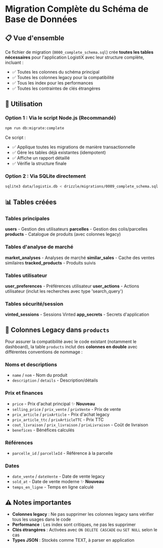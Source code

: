 # Migration Complète du Schéma de Base de Données

## 📋 Vue d'ensemble

Ce fichier de migration (`0000_complete_schema.sql`) crée **toutes les tables nécessaires** pour l'application LogistiX avec leur structure complète, incluant :

- ✅ Toutes les colonnes du schéma principal
- ✅ Toutes les colonnes legacy pour la compatibilité
- ✅ Tous les index pour les performances
- ✅ Toutes les contraintes de clés étrangères

## 🚀 Utilisation

### Option 1 : Via le script Node.js (Recommandé)

```bash
npm run db:migrate:complete
```

Ce script :

- ✅ Applique toutes les migrations de manière transactionnelle
- ✅ Gère les tables déjà existantes (idempotent)
- ✅ Affiche un rapport détaillé
- ✅ Vérifie la structure finale

### Option 2 : Via SQLite directement

```bash
sqlite3 data/logistix.db < drizzle/migrations/0009_complete_schema.sql
```

## 📊 Tables créées

### Tables principales

**users** - Gestion des utilisateurs
**parcelles** - Gestion des colis/parcelles
**products** - Catalogue de produits (avec colonnes legacy)

### Tables d'analyse de marché

**market_analyses** - Analyses de marché
**similar_sales** - Cache des ventes similaires
**tracked_products** - Produits suivis

### Tables utilisateur

**user_preferences** - Préférences utilisateur
**user_actions** - Actions utilisateur (inclut les recherches avec type 'search_query')

### Tables sécurité/session

**vinted_sessions** - Sessions Vinted
**app_secrets** - Secrets d'application

## 🔑 Colonnes Legacy dans `products`

Pour assurer la compatibilité avec le code existant (notamment le dashboard), la table `products` inclut des **colonnes en double** avec différentes conventions de nommage :

### Noms et descriptions

- `name` / `nom` - Nom du produit
- `description` / `details` - Description/détails

### Prix et finances

- `price` - Prix d'achat principal ✨ **Nouveau**
- `selling_price` / `prix_vente` / `prixVente` - Prix de vente
- `prix_article` / `prixArticle` - Prix d'achat legacy
- `prix_article_ttc` / `prixArticleTTC` - Prix TTC
- `cout_livraison` / `prix_livraison` / `prixLivraison` - Coût de livraison
- `benefices` - Bénéfices calculés

### Références

- `parcelle_id` / `parcelleId` - Référence à la parcelle

### Dates

- `date_vente` / `dateVente` - Date de vente legacy
- `sold_at` - Date de vente moderne ✨ **Nouveau**
- `temps_en_ligne` - Temps en ligne calculé

## ⚠️ Notes importantes

- **Colonnes legacy** : Ne pas supprimer les colonnes legacy sans vérifier tous les usages dans le code
- **Performance** : Les index sont critiques, ne pas les supprimer
- **Clés étrangères** : Activées avec `ON DELETE CASCADE` ou `SET NULL` selon le cas
- **Types JSON** : Stockés comme TEXT, à parser en application
